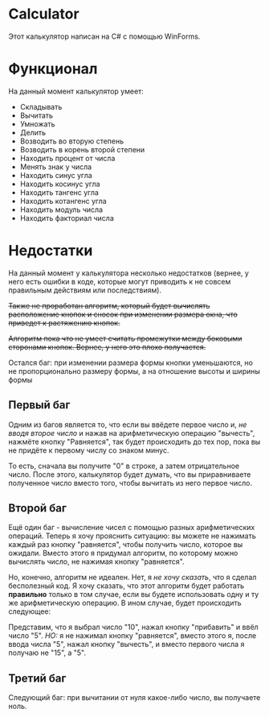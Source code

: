 # Calculator
Этот калькулятор написан на C# с помощью WinForms.

# Функционал
На данный момент калькулятор умеет:
- Складывать
- Вычитать
- Умножать
- Делить
- Возводить во вторую степень
- Возводить в корень второй степени
- Находить процент от числа
- Менять знак у числа
- Находить синус угла
- Находить косинус угла
- Находить тангенс угла
- Находить котангенс угла
- Находить модуль числа
- Находить факториал числа

# Недостатки
На данный момент у калькулятора несколько недостатков (вернее, у него есть ошибки в коде, которые могут приводить к не совсем правильным действиям или последствиям).

~~Также не проработан алгоритм, который будет вычислять расположение кнопок и сносок при изменении размера окна, что приведет к растяжению кнопок.~~

~~Алгоритм пока что не умеет считать промежутки между боковыми сторонами кнопок. Вернее, у него это плохо получается.~~

Остался баг: при изменении размера формы кнопки уменьшаются, но не пропорционально размеру формы, а на отношение высоты и ширины формы

## Первый баг
Одним из багов является то, что если вы ввёдете первое число и, *не вводя второе число* и нажав на арифметическую операцию "вычесть", нажмёте кнопку "Равняется", так будет происходить до тех пор, пока вы не придёте к первому числу со знаком минус.

То есть, сначала вы получите "0" в строке, а затем отрицательное число. После этого, калькулятор будет думать, что вы приравниваете полученное число вместо того, чтобы вычитать из него первое число.

## Второй баг
Ещё один баг - вычисление чисел с помощью разных арифметических операций. Теперь я хочу прояснить ситуацию: вы можете не нажимать каждый раз кнопку "равняется", чтобы получить число, которое вы ожидали. Вместо этого я придумал алгоритм, по которому можно вычислять число, не нажимая кнопку "равняется".

Но, конечно, алгоритм не идеален. Нет, я *не хочу сказать*, что я сделал бесполезный код. Я хочу сказать, что этот алгоритм будет работать **правильно** только в том случае, если вы будете использовать одну и ту же арифметическую операцию. В ином случае, будет происходить следующее:

Представим, что я выбрал число "10", нажал кнопку "прибавить" и ввёл число "5". *НО:* я не нажимал кнопку "равняется", вместо этого я, после ввода числа "5", нажал кнопку "вычесть", и вместо первого числа я получаю не "15", а "5".

## Третий баг
Следующий баг: при вычитании от нуля какое-либо число, вы получаете ноль.
